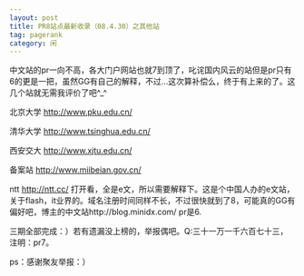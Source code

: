 ```yaml
---
layout: post
title: PR8站点最新收录（08.4.30）之其他站
tag: pagerank
category: 闲
---
```

中文站的pr一向不高，各大门户网站也就7到顶了，叱诧国内风云的站但是pr只有6的更是一把，虽然GG有自己的解释，不过...这次算补偿么，终于有上来的了。这几个站就无需我评价了吧^_^

北京大学 http://www.pku.edu.cn/

清华大学 http://www.tsinghua.edu.cn/

西安交大 http://www.xjtu.edu.cn/

备案站 http://www.miibeian.gov.cn/

ntt http://ntt.cc/
打开看，全是e文，所以需要解释下。这是个中国人办的e文站，关于flash，it业界的。域名注册时间同样不长，不过很快就到了8，可能真的GG有偏好吧，博主的中文站http://blog.minidx.com/ pr是6.


三期全部完成：）若有遗漏没上榜的，举报偶吧。Q:三十一万一千六百七十三，注明：pr7。

ps：感谢聚友举报：）